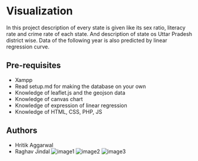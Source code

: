 # Visualization 

In this project description of every state is given like its sex ratio, literacy rate and crime rate of each state. And description of state os Uttar Pradesh district wise. Data of the following year is also predicted by linear regression curve.

## Pre-requisites

* Xampp
* Read setup.md for making the database on your own
* Knowledge of leaflet.js and the geojson data
* Knowledge of canvas chart
* Knowledge of expression of linear regression
* Knowledge of HTML, CSS, PHP, JS

## Authors
* Hritik Aggarwal
* Raghav Jindal
![image1](https://github.com/jindalraghav98/visualization/blob/master/Images/WhatsApp%20Image%202018-11-17%20at%2000.20.24.jpeg?raw=true)
![image2](https://github.com/jindalraghav98/visualization/blob/master/Images/WhatsApp%20Image%202018-11-17%20at%2000.20.25.jpeg?raw=true)
![image3](https://github.com/jindalraghav98/visualization/blob/master/Images/WhatsApp%20Image%202018-11-17%20at%2000.20.26.jpeg?raw=true)
